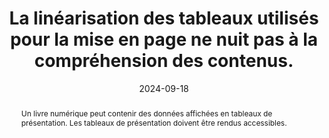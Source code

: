 ---
N: '238'
Rubrique: Structure et code
title: La linéarisation des tableaux utilisés pour la mise en page ne nuit  pas à la compréhension des contenus.
abstract: Un livre numérique peut contenir des données affichées en tableaux de présentation. Les tableaux de présentation doivent être rendus accessibles.
categories: [" Structure et code"]
agrege: O4238-E077
opquast: '4 238'
indiceebook: '77'
description: "Règle n° 077"
before: "076"
weight: "077"
after: "078"
actif: '1'
layout: rules
date: 2024-09-18
tags: ["affichage", "Accessibilité"]
objectif: ["Permettre aux utilisateurs d'aides techniques de naviguer facilement au sein des informations fournies par un tableau.", "Améliorer l’accessibilité des contenus aux personnes handicapées"]
Meo: ["Pour être compréhensibles des non-voyants, le contenu des cellules doit pouvoir être linéarisé, car les technologies d’assistance parcourront et transcriront séquentiellement toutes les cellules (<th> / <td>) de toutes les lignes (<tr>) du tableau"]
Controle: ["Vérifier le code source de la page HTML de l'epub"]
epubcheck: 
ace: 
Source: ["Opquast"]
Referentiel: [""]
Steps: ["", ""]
---